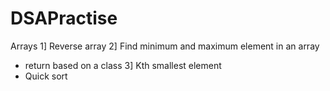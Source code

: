 # DSAPractise

Arrays
1] Reverse array
2] Find minimum and maximum element in an array
- return based on a class
3] Kth smallest element
- Quick sort


